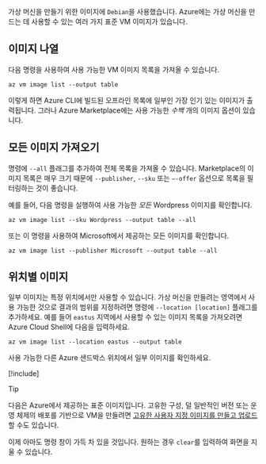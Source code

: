 가상 머신을 만들기 위한 이미지에 `Debian`을 사용했습니다. Azure에는 가상 머신을 만드는 데 사용할 수 있는 여러 가지 표준 VM 이미지가 있습니다. 

## <a name="listing-images"></a>이미지 나열

다음 명령을 사용하여 사용 가능한 VM 이미지 목록을 가져올 수 있습니다. 

```azurecli
az vm image list --output table
```

이렇게 하면 Azure CLI에 빌드된 오프라인 목록에 일부인 가장 인기 있는 이미지가 출력됩니다. 그러나 Azure Marketplace에는 사용 가능한 _수백_ 개의 이미지 옵션이 있습니다. 

## <a name="getting-all-images"></a>모든 이미지 가져오기

명령에 `--all` 플래그를 추가하여 전체 목록을 가져올 수 있습니다. Marketplace의 이미지 목록은 매우 크기 때문에 `--publisher`, `--sku` 또는 `–-offer` 옵션으로 목록을 필터링하는 것이 좋습니다.

예를 들어, 다음 명령을 실행하여 사용 가능한 _모든_ Wordpress 이미지를 확인합니다.

```azurecli
az vm image list --sku Wordpress --output table --all
```

또는 이 명령을 사용하여 Microsoft에서 제공하는 모든 이미지를 확인합니다.

```azurecli
az vm image list --publisher Microsoft --output table --all
```

## <a name="location-specific-images"></a>위치별 이미지

일부 이미지는 특정 위치에서만 사용할 수 있습니다. 가상 머신을 만들려는 영역에서 사용 가능한 것으로 결과의 범위를 지정하려면 명령에 `--location [location]` 플래그를 추가하세요. 예를 들어 `eastus` 지역에서 사용할 수 있는 이미지 목록을 가져오려면 Azure Cloud Shell에 다음을 입력하세요.

```azurecli
az vm image list --location eastus --output table
```

사용 가능한 다른 Azure 샌드박스 위치에서 일부 이미지를 확인하세요.

[!include[](../../../includes/azure-sandbox-regions-note.md)]

> [!TIP]
> 다음은 Azure에서 제공하는 표준 이미지입니다. 고유한 구성, 덜 일반적인 버전 또는 운영 체제의 배포를 기반으로 VM을 만들려면 [고유한 사용자 지정 이미지를 만들고 업로드](https://docs.microsoft.com/azure/virtual-machines/linux/tutorial-custom-images)할 수도 있습니다.

이제 아마도 명령 창이 가득 차 있을 것입니다. 원하는 경우 `clear`를 입력하여 화면을 지울 수 있습니다.